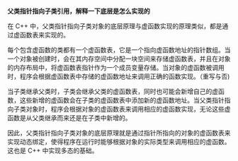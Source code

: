 **父类指针指向子类引用，解释一下底层是怎么实现的**



在 C++ 中，父类指针指向子类对象的底层原理与虚函数实现的原理类似，都是通过虚函数表来实现的。



每个包含虚函数的类都有一个虚函数表，它是一个指向虚函数地址的指针数组。当一个对象被创建时，会在其内存空间中分配一块空间来存储虚函数表，并且在对象的内存布局中，将虚函数表指针作为一个成员变量存储。当对象的虚函数被调用时，程序会根据虚函数表中存储的虚函数地址来调用正确的函数实现。（重写与否)



当子类继承父类时，子类会继承父类的虚函数表，同时也可能会新增自己的虚函数，这些新增的虚函数会在子类的虚函数表中添加新的虚函数地址。当父类指针指向子类对象时，程序会根据对象的虚函数表来调用相应的虚函数实现，无论这些虚函数是从父类继承而来还是在子类中新增的。



因此，父类指针指向子类对象的底层原理就是通过指针所指向的对象的虚函数表来实现动态绑定，使得程序在运行时能够根据对象的实际类型来调用相应的虚函数。这也是 C++ 中实现多态的基础。